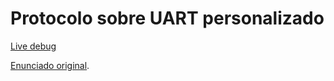 # Protocolo sobre UART personalizado

[Live debug](https://www.youtube.com/watch?v=iz_Nayb9M2c)

[Enunciado original](https://gitlab.com/fse_fga/exercicios/exercicio-1-uart).